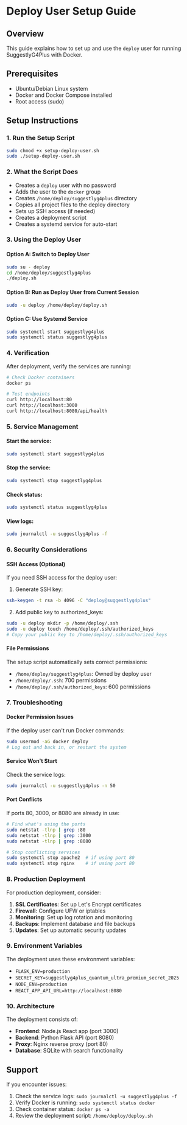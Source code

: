 # Deploy User Setup Guide

## Overview
This guide explains how to set up and use the `deploy` user for running SuggestlyG4Plus with Docker.

## Prerequisites
- Ubuntu/Debian Linux system
- Docker and Docker Compose installed
- Root access (sudo)

## Setup Instructions

### 1. Run the Setup Script
```bash
sudo chmod +x setup-deploy-user.sh
sudo ./setup-deploy-user.sh
```

### 2. What the Script Does
- Creates a `deploy` user with no password
- Adds the user to the `docker` group
- Creates `/home/deploy/suggestlyg4plus` directory
- Copies all project files to the deploy directory
- Sets up SSH access (if needed)
- Creates a deployment script
- Creates a systemd service for auto-start

### 3. Using the Deploy User

#### Option A: Switch to Deploy User
```bash
sudo su - deploy
cd /home/deploy/suggestlyg4plus
./deploy.sh
```

#### Option B: Run as Deploy User from Current Session
```bash
sudo -u deploy /home/deploy/deploy.sh
```

#### Option C: Use Systemd Service
```bash
sudo systemctl start suggestlyg4plus
sudo systemctl status suggestlyg4plus
```

### 4. Verification
After deployment, verify the services are running:

```bash
# Check Docker containers
docker ps

# Test endpoints
curl http://localhost:80
curl http://localhost:3000
curl http://localhost:8080/api/health
```

### 5. Service Management

#### Start the service:
```bash
sudo systemctl start suggestlyg4plus
```

#### Stop the service:
```bash
sudo systemctl stop suggestlyg4plus
```

#### Check status:
```bash
sudo systemctl status suggestlyg4plus
```

#### View logs:
```bash
sudo journalctl -u suggestlyg4plus -f
```

### 6. Security Considerations

#### SSH Access (Optional)
If you need SSH access for the deploy user:

1. Generate SSH key:
```bash
ssh-keygen -t rsa -b 4096 -C "deploy@suggestlyg4plus"
```

2. Add public key to authorized_keys:
```bash
sudo -u deploy mkdir -p /home/deploy/.ssh
sudo -u deploy touch /home/deploy/.ssh/authorized_keys
# Copy your public key to /home/deploy/.ssh/authorized_keys
```

#### File Permissions
The setup script automatically sets correct permissions:
- `/home/deploy/suggestlyg4plus`: Owned by deploy user
- `/home/deploy/.ssh`: 700 permissions
- `/home/deploy/.ssh/authorized_keys`: 600 permissions

### 7. Troubleshooting

#### Docker Permission Issues
If the deploy user can't run Docker commands:
```bash
sudo usermod -aG docker deploy
# Log out and back in, or restart the system
```

#### Service Won't Start
Check the service logs:
```bash
sudo journalctl -u suggestlyg4plus -n 50
```

#### Port Conflicts
If ports 80, 3000, or 8080 are already in use:
```bash
# Find what's using the ports
sudo netstat -tlnp | grep :80
sudo netstat -tlnp | grep :3000
sudo netstat -tlnp | grep :8080

# Stop conflicting services
sudo systemctl stop apache2  # if using port 80
sudo systemctl stop nginx    # if using port 80
```

### 8. Production Deployment

For production deployment, consider:

1. **SSL Certificates**: Set up Let's Encrypt certificates
2. **Firewall**: Configure UFW or iptables
3. **Monitoring**: Set up log rotation and monitoring
4. **Backups**: Implement database and file backups
5. **Updates**: Set up automatic security updates

### 9. Environment Variables

The deployment uses these environment variables:
- `FLASK_ENV=production`
- `SECRET_KEY=suggestlyg4plus_quantum_ultra_premium_secret_2025`
- `NODE_ENV=production`
- `REACT_APP_API_URL=http://localhost:8080`

### 10. Architecture

The deployment consists of:
- **Frontend**: Node.js React app (port 3000)
- **Backend**: Python Flask API (port 8080)
- **Proxy**: Nginx reverse proxy (port 80)
- **Database**: SQLite with search functionality

## Support

If you encounter issues:
1. Check the service logs: `sudo journalctl -u suggestlyg4plus -f`
2. Verify Docker is running: `sudo systemctl status docker`
3. Check container status: `docker ps -a`
4. Review the deployment script: `/home/deploy/deploy.sh`



